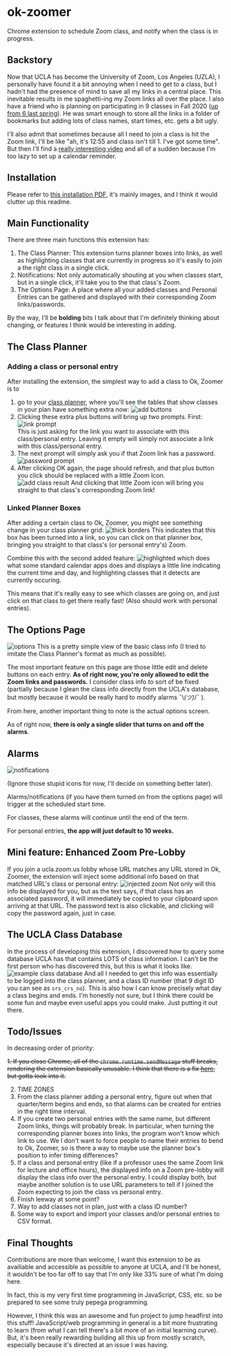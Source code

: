 # ok-zoomer
Chrome extension to schedule Zoom class, and notify when the class is in progress.

## Backstory
Now that UCLA has become the University of Zoom, Los Angeles (UZLA), I personally have found it a bit annoying when I need to get to a class, but I hadn't had the presence of mind to save all my links in a central place. This inevitable results in me spaghetti-ing my Zoom links all over the place. I also have a friend who is planning on participating in 9 classes in Fall 2020 ([up from 6 last spring](readme-images/LotsOfClasses.png)). He was smart enough to store all the links in a folder of bookmarks but adding lots of class names, start times, etc. gets a bit ugly.

I'll also admit that sometimes because all I need to join a class is hit the Zoom link, I'll be like "ah, it's 12:55 and class isn't till 1. I've got some time". But then I'll find a [really interesting video](https://www.youtube.com/watch?v=JAhVxGMXhZk) and all of a sudden because I'm too lazy to set up a calendar reminder.

## Installation
Please refer to [this installation PDF](InstallationInstructions.pdf), it's mainly images, and I think it would clutter up this readme.

## Main Functionality
There are three main functions this extension has:
1. The Class Planner: This extension turns planner boxes into links, as well as highlighting classes that are currently in progress so it's easily to join a the right class in a single click.
2. Notifications: Not only automatically shouting at you when classes start, but in a single click, it'll take you to the that class's Zoom.
3. The Options Page: A place where all your added classes and Personal Entries can be gathered and displayed with their corresponding Zoom links/passwords.

By the way, I'll be __bolding__ bits I talk about that I'm definitely thinking about changing, or features I think would be interesting in adding. 

## The Class Planner

### Adding a class or personal entry
After installing the extension, the simplest way to add a class to Ok, Zoomer is to 
1. go to your [class planner](https://be.my.ucla.edu/ClassPlanner/ClassPlan.aspx#), where you'll see the tables that show classes in your plan have something extra now:
![add buttons](readme-images/AddButtons.PNG)
2. Clicking these extra plus buttons will bring up two prompts. First:
![link prompt](readme-images/FirstPrompt.PNG)  
This is just asking for the link you want to associate with this class/personal entry. Leaving it empty will simply not associate a link with this class/personal entry.
3. The next prompt will simply ask you if that Zoom link has a password.  
![password prompt](readme-images/SecondPrompt.PNG)
4. After clicking OK again, the page should refresh, and that plus button you click should be replaced with a little Zoom Icon.  
![add class result](readme-images/AddClassResult.PNG)
And clicking that little Zoom icon will bring you straight to that class's corresponding Zoom link!

### Linked Planner Boxes
After adding a certain class to Ok, Zoomer, you might see something change in your class planner grid:
![thick borders](readme-images/ThiccBorders.PNG)
This indicates that this box has been turned into a link, so you can click on that planner box, bringing you straight to that class's (or personal entry's) Zoom.  

Combine this with the second added feature:
![highlighted](readme-images/highlighted.PNG)
which does what some standard calendar apps does and displays a little line indicating the current time and day, and highlighting classes that it detects are currently occuring.

This means that it's really easy to see which classes are going on, and just click on that class to get there really fast! (Also should work with personal entries).

## The Options Page
![options](readme-images/Options.PNG)
This is a pretty simple view of the basic class info (I tried to imitate the Class Planner's format as much as possible).

The most important feature on this page are those little edit and delete buttons on each entry. __As of right now, you're only allowed to edit the Zoom links and passwords.__ I consider class info to sort of be fixed (partially because I glean the class info directly from the UCLA's database, but mostly because it would be really hard to modify alarms ¯\\_(ツ)_/¯ ).

From here, another important thing to note is the actual options screen.

As of right now, __there is only a single slider that turns on and off the alarms__. 

## Alarms
![notifications](readme-images/Notification.PNG)

(Ignore those stupid icons for now, I'll decide on something better later).

Alarms/notifications (if you have them turned on from the options page) will trigger at the scheduled start time. 

For classes, these alarms will continue until the end of the term.

For personal entries, __the app will just default to 10 weeks.__

## Mini feature: Enhanced Zoom Pre-Lobby
If you join a ucla.zoom.us lobby whose URL matches any URL stored in Ok, Zoomer, the extension will inject some additional info based on that matched URL's class or personal entry:
![injected zoom](readme-images/InjectedZoom.PNG) 
Not only will this info be displayed for you, but as the text says, if that class has an associated password, it will immediately be copied to your clipboard upon arriving at that URL. The password text is also clickable, and clicking will copy the password again, just in case.

## The UCLA Class Database
In the process of developing this extension, I discovered how to query some database UCLA has that contains LOTS of class information. I can't be the first person who has discovered this, but this is what it looks like. 
![example class database](readme-images/Database.PNG)
And all I needed to get this info was essentially to be logged into the class planner, and a class ID number (that 9 digit ID you can see as `srs_crs_no`). This is also how I can know precisely what day a class begins and ends. I'm honestly not sure, but I think there could be some fun and maybe even useful apps you could make. Just putting it out there.


## Todo/Issues
In decreasing order of priority:

~~1. If you close Chrome, all of the `chrome.runtime.sendMessage` stuff breaks, rendering the extension basically unusable. I think that there is a fix [here](https://developer.chrome.com/extensions/messaging#connect), but gotta look into it.~~

2. TIME ZONES
2. From the class planner adding a personal entry, figure out when that quarter/term begins and ends, so that alarms can be created for entries in the right time interval.
3. If you create two personal entries with the same name, but different Zoom links, things will probably break. In particular, when turning the corresponding planner boxes into links, the program won't know which link to use. We I don't want to force people to name their entries to bend to Ok, Zoomer, so is there a way to maybe use the planner box's position to infer timing differences?
4. If a class and personal entry (like if a professor uses the same Zoom link for lecture and office hours), the displayed info on a Zoom pre-lobby will display the class info over the personal entry. I could display both, but maybe another solution is to use URL parameters to tell if I joined the Zoom expecting to join the class vs personal entry.
5. Finish leeway at some point?
6. Way to add classes not in plan, just with a class ID number?
7. Some way to export and import your classes and/or personal entries to CSV format.

## Final Thoughts
Contributions are more than welcome, I want this extension to be as availiable and accessible as possible to anyone at UCLA, and I'll be honest, it wouldn't be too far off to say that I'm only like 33% sure of what I'm doing here.

In fact, this is my very first time programming in JavaScript, CSS, etc. so be prepared to see some truly pepega programming. 

However, I think this was an awesome and fun project to jump headfirst into this stuff! JavaScript/web programming in general is a bit more frustrating to learn (from what I can tell there's a bit more of an initial learning curve). But, it's been really rewarding building all this up from mostly scratch, especially because it's directed at an issue I was having.